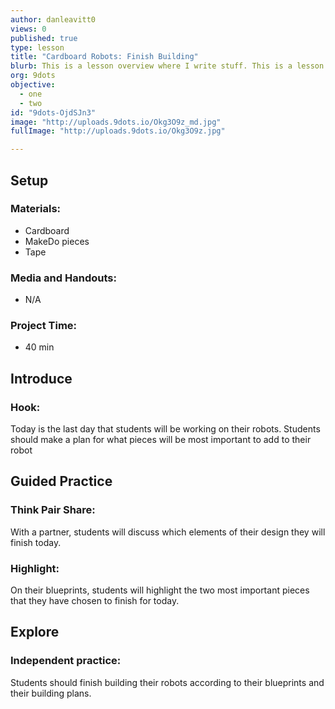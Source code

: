 ```yaml
---
author: danleavitt0
views: 0
published: true
type: lesson
title: "Cardboard Robots: Finish Building"
blurb: This is a lesson overview where I write stuff. This is a lesson overview where I write stuff. This is a lesson overview where I write stuff. This is a lesson overview where I write stuff. This is a lesson overview where I write stuff. This is a lesson overview where I write stuff.
org: 9dots
objective: 
  - one
  - two
id: "9dots-OjdSJn3"
image: "http://uploads.9dots.io/Okg3O9z_md.jpg"
fullImage: "http://uploads.9dots.io/Okg3O9z.jpg"

---
```


## Setup

### Materials:

- Cardboard
- MakeDo pieces
- Tape

### Media and Handouts:

- N/A

### Project Time:

- 40 min

## Introduce

### Hook:
Today is the last day that students will be working on their robots. Students should make a plan for what pieces will be most important to add to their robot

## Guided Practice

### Think Pair Share:
With a partner, students will discuss which elements of their design they will finish today.

### Highlight:
On their blueprints, students will highlight the two most important pieces that they have chosen to finish for today.

## Explore

### Independent practice:
Students should finish building their robots according to their blueprints and their building plans.

